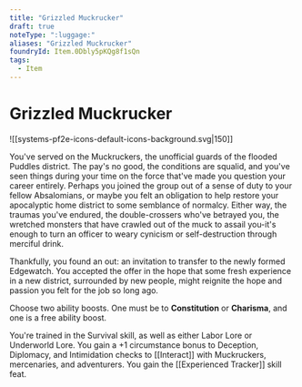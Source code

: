 ```yaml
---
title: "Grizzled Muckrucker"
draft: true
noteType: ":luggage:"
aliases: "Grizzled Muckrucker"
foundryId: Item.0Dbly5pKQg8f1sQn
tags:
  - Item
---
```


# Grizzled Muckrucker
![[systems-pf2e-icons-default-icons-background.svg|150]]

You've served on the Muckruckers, the unofficial guards of the flooded Puddles district. The pay's no good, the conditions are squalid, and you've seen things during your time on the force that've made you question your career entirely. Perhaps you joined the group out of a sense of duty to your fellow Absalomians, or maybe you felt an obligation to help restore your apocalyptic home district to some semblance of normalcy. Either way, the traumas you've endured, the double-crossers who've betrayed you, the wretched monsters that have crawled out of the muck to assail you-it's enough to turn an officer to weary cynicism or self-destruction through merciful drink.

Thankfully, you found an out: an invitation to transfer to the newly formed Edgewatch. You accepted the offer in the hope that some fresh experience in a new district, surrounded by new people, might reignite the hope and passion you felt for the job so long ago.

Choose two ability boosts. One must be to **Constitution** or **Charisma**, and one is a free ability boost.

You're trained in the Survival skill, as well as either Labor Lore or Underworld Lore. You gain a +1 circumstance bonus to Deception, Diplomacy, and Intimidation checks to [[Interact]] with Muckruckers, mercenaries, and adventurers. You gain the [[Experienced Tracker]] skill feat.
